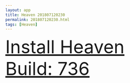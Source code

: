 ```yaml
---
layout: app
title: Heaven 201807120230
permalink: 201807120230.html
tags: [Heaven]
---
```

<div class="pure-g">
    <div class="pure-u-1-1" style="font-size: 4em">
        <a class="pure-button-primary" href="itms-services://?action=download-manifest&url=https%3A%2F%2Flitsungyisigono.github.io%2FTestScript%2Fmanifests%2F201807120230.plist"><i class="fa fa-download" aria-hidden="true"></i>Install Heaven Build: 736</a>
    </div>
</div>